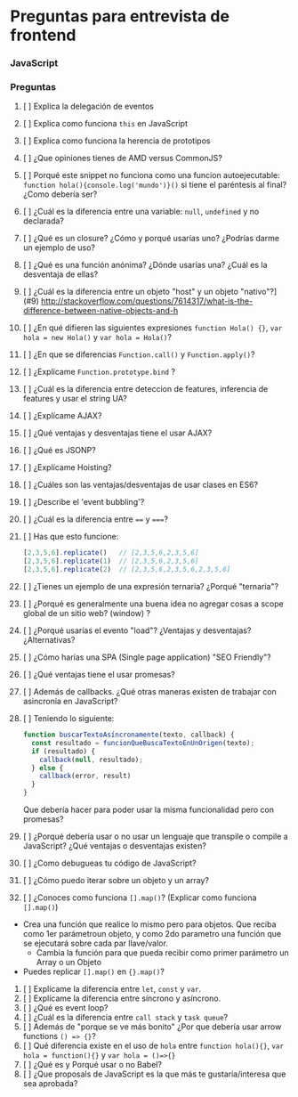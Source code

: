 # Preguntas para entrevista de frontend
### JavaScript

### Preguntas
1. [ ] Explica la delegación de eventos
1. [ ] Explica como funciona `this` en JavaScript
1. [ ] Explica como funciona la herencia de prototipos
1. [ ] ¿Que opiniones tienes de AMD versus CommonJS?
1. [ ] Porqué este snippet no funciona como una funcion autoejecutable: `function hola(){console.log('mundo')}()` si tiene el paréntesis al final? ¿Como debería ser?
1. [ ] ¿Cuál es la diferencia entre una variable: `null`, `undefined` y no declarada?
1. [ ] ¿Qué es un closure? ¿Cómo y porqué usarías uno? ¿Podrías darme un ejemplo de uso?
1. [ ] ¿Qué es una función anónima? ¿Dónde usarías una? ¿Cuál es la desventaja de ellas?
1. [ ] ¿Cuál es la diferencia entre un objeto "host" y un objeto "nativo"?](#9) http://stackoverflow.com/questions/7614317/what-is-the-difference-between-native-objects-and-h
1. [ ] ¿En qué difieren las siguientes expresiones `function Hola() {}`, `var hola = new Hola()` y `var hola = Hola()`?
1. [ ] ¿En que se diferencias `Function.call()` y `Function.apply()`?
1. [ ] ¿Explícame `Function.prototype.bind` ?
1. [ ] ¿Cuál es la diferencia entre deteccion de features, inferencia de features y usar el string UA?
1. [ ] ¿Explícame AJAX?
1. [ ] ¿Qué ventajas y desventajas tiene el usar AJAX?
1. [ ] ¿Qué es JSONP?
1. [ ] ¿Explícame Hoisting?
1. [ ] ¿Cuáles son las ventajas/desventajas de usar clases en ES6?
1. [ ] ¿Describe el 'event bubbling'?
1. [ ] ¿Cuál es la diferencia entre `==` y `===`?
1. [ ] Has que esto funcione:
    ```javascript
    [2,3,5,6].replicate()   // [2,3,5,6,2,3,5,6]
    [2,3,5,6].replicate(1)  // [2,3,5,6,2,3,5,6]
    [2,3,5,6].replicate(2)  // [2,3,5,6,2,3,5,6,2,3,5,6]
    ```
1. [ ] ¿Tienes un ejemplo de una expresión ternaria? ¿Porqué "ternaria"?
1. [ ] ¿Porqué es generalmente una buena idea no agregar cosas a scope global de un sitio web? (window) ?
1. [ ] ¿Porqué usarías el evento "load"? ¿Ventajas y desventajas? ¿Alternativas?
1. [ ] ¿Cómo harías una SPA (Single page application) "SEO Friendly"?
1. [ ] ¿Qué ventajas tiene el usar promesas?
1. [ ] Además de callbacks. ¿Qué otras maneras existen de trabajar con asincronía en JavaScript?
1. [ ] Teniendo lo siguiente:
    ```javascript
    function buscarTextoAsíncronamente(texto, callback) {
      const resultado = funcionQueBuscaTextoEnUnOrigen(texto);
      if (resultado) {
        callback(null, resultado);
      } else {
        callback(error, result)
      }
    }
    ```

    Que debería hacer para poder usar la misma funcionalidad pero con promesas?

1. [ ] ¿Porqué debería usar o no usar un lenguaje que transpile o compile a JavaScript? ¿Qué ventajas o desventajas existen?
1. [ ] ¿Como debugueas tu código de JavaScript?
1. [ ] ¿Cómo puedo iterar sobre un objeto y un array?
1. [ ] ¿Conoces como funciona `[].map()`? (Explicar como funciona `[].map()`)
  - Crea una función que realice lo mismo pero para objetos. Que reciba como 1er parámetroun objeto, y como 2do parametro una función que se ejecutará sobre cada par llave/valor.
    - Cambia la función para que pueda recibir como primer parámetro un Array o un Objeto
  - Puedes replicar `[].map()` en `{}.map()`?
1. [ ] Explícame la diferencia entre `let`, `const` y `var`.
1. [ ] Explícame la diferencia entre síncrono y asíncrono.
1. [ ] ¿Qué es event loop?
  1. [ ] ¿Cuál es la diferencia entre `call stack` y `task queue`?
1. [ ] Además de "porque se ve más bonito" ¿Por que debería usar arrow functions `() => {}`?
1. [ ] Qué diferencia existe en el uso de `hola` entre `function hola(){}`, `var hola = function(){}` y `var hola = ()=>{}`
1. [ ] ¿Qué es y Porqué usar o no Babel?
1. [ ] ¿Que proposals de JavaScript es la que más te gustaría/interesa que sea aprobada?
